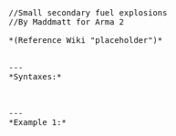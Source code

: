 <pre>//Small secondary fuel explosions
//By Maddmatt for Arma 2

*(Reference Wiki "placeholder")*


---
*Syntaxes:*

<!-- [] call `BIS_fnc_effectKilledSecondaries` -->

---
*Example 1:*

<!-- 
```sqf
[] call BIS_fnc_effectKilledSecondaries;
``` -->